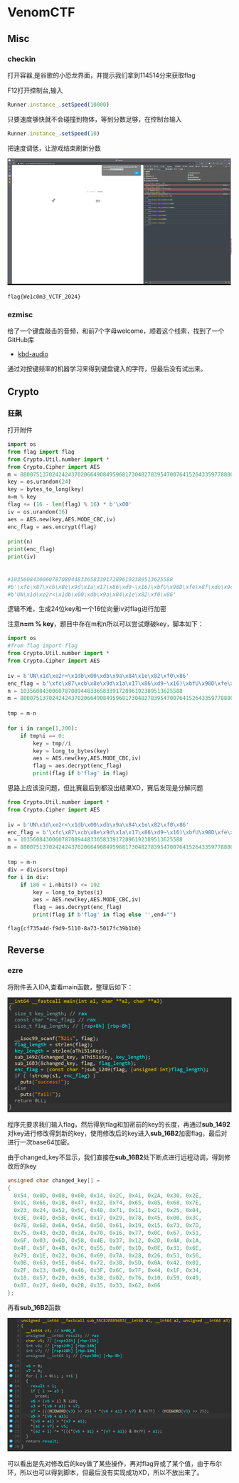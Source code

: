 # VenomCTF

## Misc 

### checkin

打开容器,是谷歌的小恐龙界面，并提示我们拿到114514分来获取flag

F12打开控制台,输入

~~~js
Runner.instance_.setSpeed(10000)
~~~

只要速度够快就不会碰撞到物体，等到分数足够，在控制台输入

~~~js
Runner.instance_.setSpeed(10)
~~~

把速度调低，让游戏结束刷新分数

![VCTF-checkin](./assets/VCTF-checkin.png)

    flag{We1c0m3_VCTF_2024}

### ezmisc

给了一个键盘敲击的音频，和前7个字母welcome，顺着这个线索，找到了一个GitHub库

- [kbd-audio](https://github.com/ggerganov/kbd-audio?tab=readme-ov-file)

通过对按键频率的机器学习来得到键盘键入的字符，但最后没有试出来。

## Crypto

### 狂飙 

打开附件

~~~python
import os
from flag import flag
from Crypto.Util.number import *
from Crypto.Cipher import AES
m = 88007513702424243702066490849596817304827839547007641526433597788800212065249
key = os.urandom(24)
key = bytes_to_long(key)
n=m % key
flag += (16 - len(flag) % 16) * b'\x00'
iv = os.urandom(16)
aes = AES.new(key,AES.MODE_CBC,iv)
enc_flag = aes.encrypt(flag)

print(n)
print(enc_flag)
print(iv)


#103560843006078708944833658339172896192389513625588
#b'\xfc\x87\xcb\x8e\x9d\x1a\x17\x86\xd9~\x16)\xbfU\x98D\xfe\x8f\xde\x9c\xb0\xd1\x9e\xe7\xa7\xefiY\x95C\x14\x13C@j1\x9d\x08\xd9\xe7W>F2\x96cm\xeb'
#b'UN\x1d\xe2r<\x1db\x00\xdb\x9a\x84\x1e\x82\xf0\x86'
~~~

逻辑不难，生成24位key和一个16位向量iv对flag进行加密

注意**n=m % key**，题目中存在m和n所以可以尝试爆破key，脚本如下：

~~~python
import os
#from flag import flag
from Crypto.Util.number import *
from Crypto.Cipher import AES

iv = b'UN\x1d\xe2r<\x1db\x00\xdb\x9a\x84\x1e\x82\xf0\x86'
enc_flag = b'\xfc\x87\xcb\x8e\x9d\x1a\x17\x86\xd9~\x16)\xbfU\x98D\xfe\x8f\xde\x9c\xb0\xd1\x9e\xe7\xa7\xefiY\x95C\x14\x13C@j1\x9d\x08\xd9\xe7W>F2\x96cm\xeb'
n = 103560843006078708944833658339172896192389513625588
m = 88007513702424243702066490849596817304827839547007641526433597788800212065249

tmp = m-n

for i in range(1,200):
    if tmp%i == 0:
        key = tmp//i
        key = long_to_bytes(key)
        aes = AES.new(key,AES.MODE_CBC,iv)
        flag = aes.decrypt(enc_flag)
        print(flag if b'flag' in flag)
~~~

思路上应该没问题，但比赛最后到都没出结果XD，赛后发现是分解问题

~~~python
from Crypto.Util.number import *
from Crypto.Cipher import AES

iv = b'UN\x1d\xe2r<\x1db\x00\xdb\x9a\x84\x1e\x82\xf0\x86'
enc_flag = b'\xfc\x87\xcb\x8e\x9d\x1a\x17\x86\xd9~\x16)\xbfU\x98D\xfe\x8f\xde\x9c\xb0\xd1\x9e\xe7\xa7\xefiY\x95C\x14\x13C@j1\x9d\x08\xd9\xe7W>F2\x96cm\xeb'
n = 103560843006078708944833658339172896192389513625588
m = 88007513702424243702066490849596817304827839547007641526433597788800212065249

tmp = m-n
div = divisors(tmp)
for i in div:
    if 180 < i.nbits() <= 192
        key = long_to_bytes(i)
        aes = AES.new(key,AES.MODE_CBC,iv)
        flag = aes.decrypt(enc_flag)
        print(flag if b'flag' in flag else '',end="")
~~~

    flag{cf735a4d-f9d9-5110-8a73-5017fc39b1b0}

## Reverse

### ezre

将附件丢入IDA,查看main函数，整理后如下：

![ezre-mai](./assets/ezre-main.png)

程序先要求我们输入flag，然后得到flag和加密前的key的长度，再通过**sub_1492**对key进行修改得到新的key，使用修改后的key进入**sub_16B2**加密flag，最后对进行一次base64加密。

由于changed_key不显示，我们直接在**sub_16B2**处下断点进行远程动调，得到修改后的key

~~~c
unsigned char changed_key[] =
{
  0x54, 0x0D, 0x08, 0x60, 0x14, 0x2C, 0x41, 0x2A, 0x30, 0x2E, 
  0x1C, 0x66, 0x1B, 0x47, 0x32, 0x74, 0x65, 0x05, 0x68, 0x7E, 
  0x23, 0x24, 0x52, 0x5C, 0x48, 0x71, 0x11, 0x21, 0x25, 0x04, 
  0x3E, 0x4D, 0x5B, 0x4C, 0x17, 0x29, 0x78, 0x45, 0x00, 0x3C, 
  0x7B, 0x6B, 0x6A, 0x5A, 0x50, 0x61, 0x19, 0x15, 0x73, 0x7D, 
  0x75, 0x43, 0x3D, 0x3A, 0x70, 0x16, 0x77, 0x0C, 0x67, 0x51, 
  0x6F, 0x03, 0x6D, 0x58, 0x4E, 0x37, 0x12, 0x2D, 0x4A, 0x1A, 
  0x4F, 0x5F, 0x4B, 0x7C, 0x55, 0x0F, 0x1D, 0x0E, 0x31, 0x6E, 
  0x79, 0x1E, 0x22, 0x36, 0x69, 0x7A, 0x28, 0x26, 0x53, 0x56, 
  0x0B, 0x63, 0x5E, 0x64, 0x72, 0x3B, 0x5D, 0x0A, 0x42, 0x01, 
  0x2F, 0x13, 0x09, 0x46, 0x3F, 0x6C, 0x7F, 0x44, 0x1F, 0x34, 
  0x18, 0x57, 0x20, 0x39, 0x38, 0x02, 0x76, 0x10, 0x59, 0x49, 
  0x07, 0x27, 0x40, 0x2B, 0x35, 0x33, 0x62, 0x06
};
~~~

再看**sub_16B2**函数

![ezre-sub16B2](./assets/ezre-sub16B2.png)

可以看出是先对修改后的key做了某些操作，再对flag异或了某个值，由于布尔环，所以也可以得到脚本，但最后没有实现成功XD，所以不放出来了。